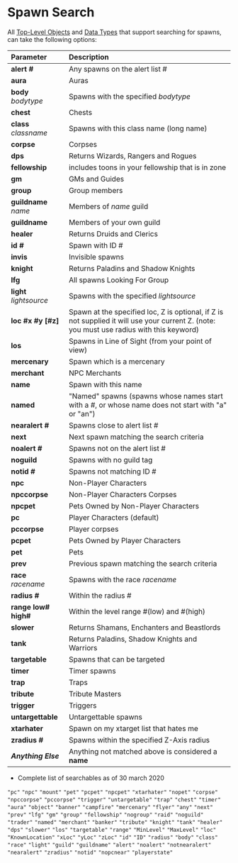
# Spawn Search

All [Top-Level Objects](../top-level-objects/README.md) and [Data Types](../data-types/README.md) that support searching for spawns, can take the following options:

| Parameter | Description |
| :--- | :--- |
| **alert \#** | Any spawns on the alert list \# |
| **aura** | Auras |
| **body** _bodytype_ | Spawns with the specified _bodytype_ |
| **chest** | Chests |
| **class** _classname_ | Spawns with this class name (long name) |
| **corpse** | Corpses |
| **dps** | Returns Wizards, Rangers and Rogues |
| **fellowship** | includes toons in your fellowship that is in zone |
| **gm** | GMs and Guides |
| **group** | Group members |
| **guildname** _name_ | Members of _name_ guild |
| **guildname** | Members of your own guild |
| **healer** | Returns Druids and Clerics |
| **id \#** | Spawn with ID \# |
| **invis** | Invisible spawns |
| **knight** | Returns Paladins and Shadow Knights |
| **lfg** | All spawns Looking For Group |
| **light** _lightsource_ | Spawns with the specified _lightsource_ |
| **loc \#x \#y [\#z]** | Spawn at the specified loc, Z is optional, if Z is not supplied it will use your current Z. (note: you must use radius with this keyword) |
| **los** | Spawns in Line of Sight (from your point of view) |
| **mercenary** | Spawn which is a mercenary |
| **merchant** | NPC Merchants |
| **name** | Spawn with this name |
| **named** | "Named" spawns (spawns whose names start with a \#, or whose name does not start with "a" or "an") |
| **nearalert \#** | Spawns close to alert list \# |
| **next** | Next spawn matching the search criteria |
| **noalert \#** | Spawns not on the alert list \# |
| **noguild** | Spawns with no guild tag |
| **notid \#** | Spawns not matching ID \# |
| **npc** | Non-Player Characters |
| **npccorpse** | Non-Player Characters Corpses |
| **npcpet** | Pets Owned by Non-Player Characters |
| **pc** | Player Characters (default) |
| **pccorpse** | Player corpses |
| **pcpet** | Pets Owned by Player Characters |
| **pet** | Pets |
| **prev** | Previous spawn matching the search criteria |
| **race** _racename_ | Spawns with the race _racename_ |
| **radius \#** | Within the radius \# |
| **range low\# high\#** | Within the level range \#(low\) and \#\(high) |
| **slower** | Returns Shamans, Enchanters and Beastlords |
| **tank** | Returns Paladins, Shadow Knights and Warriors |
| **targetable** | Spawns that can be targeted |
| **timer** | Timer spawns |
| **trap** | Traps |
| **tribute** | Tribute Masters |
| **trigger** | Triggers |
| **untargettable** | Untargettable spawns |
| **xtarhater** | Spawn on my xtarget list that hates me |
| **zradius \#** | Spawns within the specified Z-Axis radius |
| _**Anything Else**_ | Anything not matched above is considered a **name** |

* Complete list of searchables as of 30 march 2020

`"pc"`
`"npc"`
`"mount"`
`"pet"`
`"pcpet"`
`"npcpet"`
`"xtarhater"`
`"nopet"`
`"corpse"`
`"npccorpse"`
`"pccorpse"`
`"trigger"`
`"untargetable"`
`"trap"`
`"chest"`
`"timer"`
`"aura"`
`"object"`
`"banner"`
`"campfire"`
`"mercenary"`
`"flyer"`
`"any"`
`"next"`
`"prev"`
`"lfg"`
`"gm"`
`"group"`
`"fellowship"`
`"nogroup"`
`"raid"`
`"noguild"`
`"trader"`
`"named"`
`"merchant"`
`"banker"`
`"tribute"`
`"knight"`
`"tank"`
`"healer"`
`"dps"`
`"slower"`
`"los"`
`"targetable"`
`"range"`
`"MinLevel"`
`"MaxLevel"`
`"loc"`
`"KnownLocation"`
`"xLoc"`
`"yLoc"`
`"zLoc"`
`"id"`
`"ID"`
`"radius"`
`"body"`
`"class"`
`"race"`
`"light"`
`"guild"`
`"guildname"`
`"alert"`
`"noalert"`
`"notnearalert"`
`"nearalert"`
`"zradius"`
`"notid"`
`"nopcnear"`
`"playerstate"`

